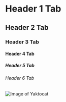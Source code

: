 # Header 1 Tab
## Header 2 Tab
### Header 3 Tab
#### Header 4 Tab
##### Header 5 Tab
###### Header 6 Tab

![Image of Yaktocat](https://octodex.github.com/images/yaktocat.png)
